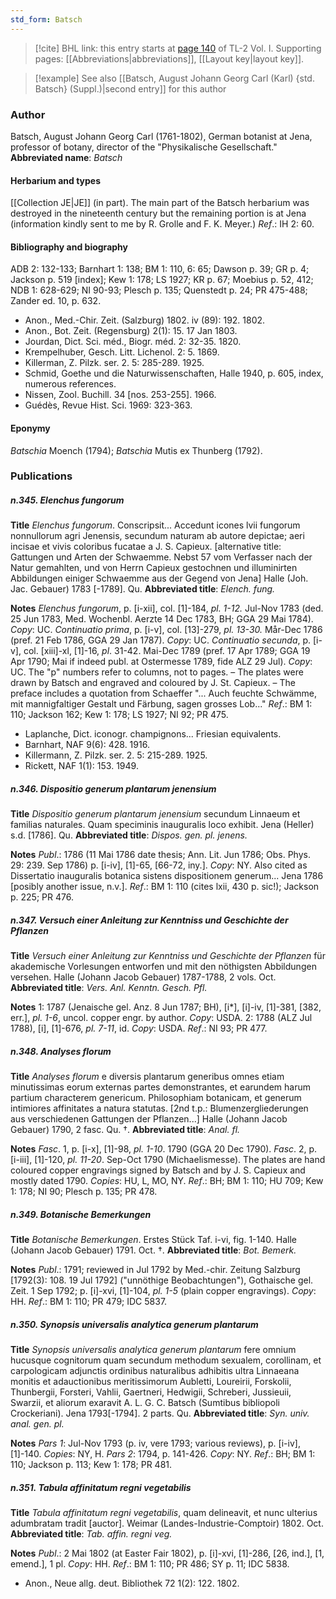 ```yaml
---
std_form: Batsch
---
```


> [!cite] BHL link: this entry starts at [page 140](https://www.biodiversitylibrary.org/page/33120271) of TL-2 Vol. I.
> Supporting pages: [[Abbreviations|abbreviations]], [[Layout key|layout key]].

> [!example] See also [[Batsch, August Johann Georg Carl (Karl) {std. Batsch} (Suppl.)|second entry]] for this author

### Author

Batsch, August Johann Georg Carl (1761-1802), German botanist at Jena, professor of botany, director of the "Physikalische Gesellschaft." 
**Abbreviated name**: *Batsch*

#### Herbarium and types

[[Collection JE|JE]] (in part). The main part of the Batsch herbarium was destroyed in the nineteenth century but the remaining portion is at Jena (information kindly sent to me by R. Grolle and F. K. Meyer.)
*Ref*.: IH 2: 60.

#### Bibliography and biography

ADB 2: 132-133; Barnhart 1: 138; BM 1: 110, 6: 65; Dawson p. 39; GR p. 4; Jackson p. 519 \[index\]; Kew 1: 178; LS 1927; KR p. 67; Moebius p. 52, 412; NDB 1: 628-629; NI 90-93; Plesch p. 135; Quenstedt p. 24; PR 475-488; Zander ed. 10, p. 632.
- Anon., Med.-Chir. Zeit. (Salzburg) 1802. iv (89): 192. 1802.
- Anon., Bot. Zeit. (Regensburg) 2(1): 15. 17 Jan 1803.
- Jourdan, Dict. Sci. méd., Biogr. méd. 2: 32-35. 1820.
- Krempelhuber, Gesch. Litt. Lichenol. 2: 5. 1869.
- Killerman, Z. Pilzk. ser. 2. 5: 285-289. 1925.
- Schmid, Goethe und die Naturwissenschaften, Halle 1940, p. 605, index, numerous references.
- Nissen, Zool. Buchill. 34 \[nos. 253-255\]. 1966.
- Guédès, Revue Hist. Sci. 1969: 323-363.

#### Eponymy

*Batschia* Moench (1794); *Batschia* Mutis ex Thunberg (1792).

### Publications

##### n.345. Elenchus fungorum

**Title**
*Elenchus fungorum*. Conscripsit... Accedunt icones lvii fungorum nonnullorum agri Jenensis, secundum naturam ab autore depictae; aeri incisae et vivis coloribus fucatae a J. S. Capieux. \[alternative title: Gattungen und Arten der Schwaemme. Nebst 57 vom Verfasser nach der Natur gemahlten, und von Herrn Capieux gestochnen und illuminirten Abbildungen einiger Schwaemme aus der Gegend von Jena\] Halle (Joh. Jac. Gebauer) 1783 \[-1789\]. Qu.
**Abbreviated title**: *Elench. fung.*

**Notes**
*Elenchus fungorum*, p. \[i-xii\], col. \[1\]-184, *pl. 1-12.* Jul-Nov 1783 (ded. 25 Jun 1783, Med. Wochenbl. Aerzte 14 Dec 1783, BH; GGA 29 Mai 1784). *Copy*: UC.
*Continuatio prima*, p. \[i-v\], col. \[13\]-279, *pl. 13-30.* Mår-Dec 1786 (pref. 21 Feb 1786, GGA 29 Jan 1787). *Copy*: UC.
*Continuatio secunda*, p. \[i-v\], col. \[xiii\]-xl, \[1\]-16, *pl*. 31-42. Mai-Dec 1789 (pref. 17 Apr 1789; GGA 19 Apr 1790; Mai if indeed publ. at Ostermesse 1789, fide ALZ 29 Jul).
*Copy*: UC.
The "p" numbers refer to columns, not to pages. – The plates were drawn by Batsch and engraved and coloured by J. St. Capieux. – The preface includes a quotation from Schaeffer "... Auch feuchte Schwämme, mit mannigfaltiger Gestalt und Färbung, sagen grosses Lob..."
*Ref*.: BM 1: 110; Jackson 162; Kew 1: 178; LS 1927; NI 92; PR 475.
- Laplanche, Dict. iconogr. champignons... Friesian equivalents.
- Barnhart, NAF 9(6): 428. 1916.
- Killermann, Z. Pilzk. ser. 2. 5: 215-289. 1925.
- Rickett, NAF 1(1): 153. 1949.

##### n.346. Dispositio generum plantarum jenensium

**Title**
*Dispositio generum plantarum jenensium* secundum Linnaeum et familias naturales. Quam speciminis inauguralis loco exhibit. Jena (Heller) s.d. \[1786\]. Qu.
**Abbreviated title**: *Dispos. gen. pl. jenens.*

**Notes**
*Publ*.: 1786 (11 Mai 1786 date thesis; Ann. Lit. Jun 1786; Obs. Phys. 29: 239. Sep 1786) p. \[i-iv\], \[1\]-65, \[66-72, iny.\]. *Copy*: NY. Also cited as Dissertatio inauguralis botanica sistens dispositionem generum... Jena 1786 \[posibly another issue, n.v.\].
*Ref*.: BM 1: 110 (cites lxii, 430 p. sic!); Jackson p. 225; PR 476.

##### n.347. Versuch einer Anleitung zur Kenntniss und Geschichte der Pflanzen

**Title**
*Versuch einer Anleitung zur Kenntniss und Geschichte der Pflanzen* für akademische Vorlesungen entworfen und mit den nöthigsten Abbildungen versehen. Halle (Johann Jacob Gebauer) 1787-1788, 2 vols. Oct.
**Abbreviated title**: *Vers. Anl. Kenntn. Gesch. Pfl.*

**Notes**
1: 1787 (Jenaische gel. Anz. 8 Jun 1787; BH), \[i\*\], \[i\]-iv, \[1\]-381, \[382, err.\], *pl. 1-6*, uncol. copper engr. by author. *Copy*: USDA.
2: 1788 (ALZ Jul 1788), \[i\], \[1\]-676, *pl. 7-11*, id. *Copy*: USDA.
*Ref*.: NI 93; PR 477.

##### n.348. Analyses florum

**Title**
*Analyses florum* e diversis plantarum generibus omnes etiam minutissimas eorum externas partes demonstrantes, et earundem harum partium characterem genericum. Philosophiam botanicam, et generum intimiores affinitates a natura statutas. \[2nd t.p.: Blumenzergliederungen aus verschiedenen Gattungen der Pflanzen...\] Halle (Johann Jacob Gebauer) 1790, 2 fasc. Qu. †.
**Abbreviated title**: *Anal. fl.*

**Notes**
*Fasc*. 1, p. \[i-x\], \[1\]-98, *pl. 1-10*. 1790 (GGA 20 Dec 1790).
*Fasc*. 2, p. \[i-iii\], \[1\]-120, *pl. 11-20*. Sep-Oct 1790 (Michaelismesse).
The plates are hand coloured copper engravings signed by Batsch and by J. S. Capieux and mostly dated 1790. *Copies*: HU, L, MO, NY.
*Ref*.: BH; BM 1: 110; HU 709; Kew 1: 178; NI 90; Plesch p. 135; PR 478.

##### n.349. Botanische Bemerkungen

**Title**
*Botanische Bemerkungen*. Erstes Stück Taf. i-vi, fig. 1-140. Halle (Johann Jacob Gebauer) 1791. Oct. †.
**Abbreviated title**: *Bot. Bemerk.*

**Notes**
*Publ*.: 1791; reviewed in Jul 1792 by Med.-chir. Zeitung Salzburg \[1792(3): 108. 19 Jul 1792\] ("unnöthige Beobachtungen"), Gothaische gel. Zeit. 1 Sep 1792; p. \[i\]-xvi, \[1\]-104, *pl. 1-5* (plain copper engravings). *Copy*: HH.
*Ref*.: BM 1: 110; PR 479; IDC 5837.

##### n.350. Synopsis universalis analytica generum plantarum

**Title**
*Synopsis universalis analytica generum plantarum* fere omnium hucusque cognitorum quam secundum methodum sexualem, corollinam, et carpologicam adjunctis ordinibus naturalibus adhibitis ultra Linnaeana monitis et adauctionibus meritissimorum Aubletti, Loureirii, Forskolii, Thunbergii, Forsteri, Vahlii, Gaertneri, Hedwigii, Schreberi, Jussieuii, Swarzii, et aliorum exaravit A. L. G. C. Batsch (Sumtibus bibliopoli Crockeriani). Jena 1793\[-1794\]. 2 parts. Qu.
**Abbreviated title**: *Syn. univ. anal. gen. pl.*

**Notes**
*Pars 1*: Jul-Nov 1793 (p. iv, vere 1793; various reviews), p. \[i-iv\], \[1\]-140. *Copies*: NY, H.
*Pars 2*: 1794, p. 141-426. *Copy*: NY.
*Ref*.: BH; BM 1: 110; Jackson p. 113; Kew 1: 178; PR 481.

##### n.351. Tabula affinitatum regni vegetabilis

**Title**
*Tabula affinitatum regni vegetabilis*, quam delineavit, et nunc ulterius adumbratam tradit \[auctor\]. Weimar (Landes-Industrie-Comptoir) 1802. Oct.
**Abbreviated title**: *Tab. affin. regni veg.*

**Notes**
*Publ*.: 2 Mai 1802 (at Easter Fair 1802), p. \[i\]-xvi, \[1\]-286, \[26, ind.\], \[1, emend.\], 1 pl.
*Copy*: HH.
*Ref*.: BM 1: 110; PR 486; SY p. 11; IDC 5838.
- Anon., Neue allg. deut. Bibliothek 72 1(2): 122. 1802.

